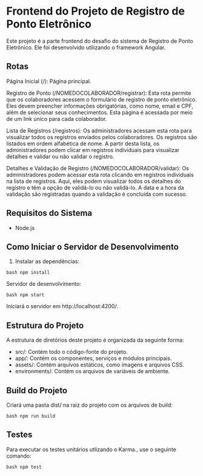 # Frontend do Projeto de Registro de Ponto Eletrônico

Este projeto é a parte frontend do desafio do sistema de Registro de Ponto Eletrônico. Ele foi desenvolvido utilizando o framework Angular.

## Rotas

Página Inicial (/): Página principal.

Registro de Ponto (/NOMEDOCOLABORADOR/registrar): Esta rota permite que os colaboradores acessem o formulário de registro de ponto eletrônico. Eles devem preencher informações obrigatórias, como nome, email e CPF, além de selecionar seus conhecimentos. Esta página é acessada por meio de um link único para cada colaborador.

Lista de Registros (/registros): Os administradores acessam esta rota para visualizar todos os registros enviados pelos colaboradores. Os registros são listados em ordem alfabética de nome. A partir desta lista, os administradores podem clicar em registros individuais para visualizar detalhes e validar ou não validar o registro.

Detalhes e Validação de Registro (/NOMEDOCOLABORADOR/validar): Os administradores podem acessar esta rota clicando em registros individuais na lista de registros. Aqui, eles podem visualizar todos os detalhes do registro e têm a opção de validá-lo ou não validá-lo. A data e a hora da validação são registradas quando a validação é concluída com sucesso.

## Requisitos do Sistema

-  Node.js

## Como Iniciar o Servidor de Desenvolvimento

1. Instalar as dependências:

```bash npm install```

Servidor de desenvolvimento:

```bash npm start```

Iniciará o servidor em http://localhost:4200/.

## Estrutura do Projeto
A estrutura de diretórios deste projeto é organizada da seguinte forma:

- src/: Contém todo o código-fonte do projeto.
- app/: Contém os componentes, serviços e módulos principais.
- assets/: Contém arquivos estáticos, como imagens e arquivos CSS.
- environments/: Contém os arquivos de variáveis de ambiente.

## Build do Projeto
Criará uma pasta dist/ na raiz do projeto com os arquivos de build:

```bash npm run build```

## Testes
Para executar os testes unitários utlizando o Karma., use o seguinte comando:

```bash npm test```
